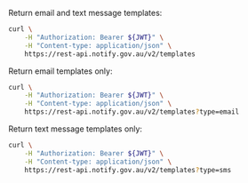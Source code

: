 Return email and text message templates:

```sh
curl \
    -H "Authorization: Bearer ${JWT}" \
    -H "Content-type: application/json" \
    https://rest-api.notify.gov.au/v2/templates
```

Return email templates only:

```sh
curl \
    -H "Authorization: Bearer ${JWT}" \
    -H "Content-type: application/json" \
    https://rest-api.notify.gov.au/v2/templates?type=email
```

Return text message templates only:

```sh
curl \
    -H "Authorization: Bearer ${JWT}" \
    -H "Content-type: application/json" \
    https://rest-api.notify.gov.au/v2/templates?type=sms
```
